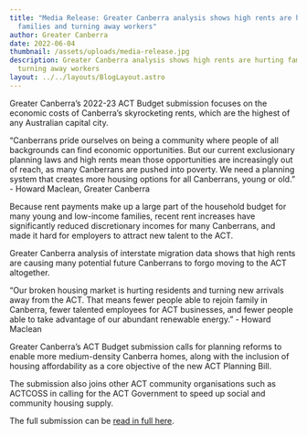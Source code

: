 ```yaml
---
title: "Media Release: Greater Canberra analysis shows high rents are hurting
  families and turning away workers"
author: Greater Canberra
date: 2022-06-04
thumbnail: /assets/uploads/media-release.jpg
description: Greater Canberra analysis shows high rents are hurting families and
  turning away workers
layout: ../../layouts/BlogLayout.astro
---
```

Greater Canberra’s 2022-23 ACT Budget submission focuses on the economic costs of Canberra’s skyrocketing rents, which are the highest of any Australian capital city. 

“Canberrans pride ourselves on being a community where people of all backgrounds can find economic opportunities. But our current exclusionary planning laws and high rents mean those opportunities are increasingly out of reach, as many Canberrans are pushed into poverty. We need a planning system that creates more housing options for all Canberrans, young or old.” - Howard Maclean, Greater Canberra

Because rent payments make up a large part of the household budget for many young and low-income families, recent rent increases have significantly reduced discretionary incomes for many Canberrans, and made it hard for employers to attract new talent to the ACT.

Greater Canberra analysis of interstate migration data shows that high rents are causing many potential future Canberrans to forgo moving to the ACT altogether.

“Our broken housing market is hurting residents and turning new arrivals away from the ACT. That means fewer people able to rejoin family in Canberra, fewer talented employees for ACT businesses, and fewer people able to take advantage of our abundant renewable energy.” - Howard Maclean

Greater Canberra’s ACT Budget submission calls for planning reforms to enable more medium-density Canberra homes, along with the inclusion of housing affordability as a core objective of the new ACT Planning Bill. 

The submission also joins other ACT community organisations such as ACTCOSS in calling for the ACT Government to speed up social and community housing supply. 

The full submission can be [read in full here](https://www.greatercanberra.org/blog/greater-canberra-2022-23-act-budget-submission/).